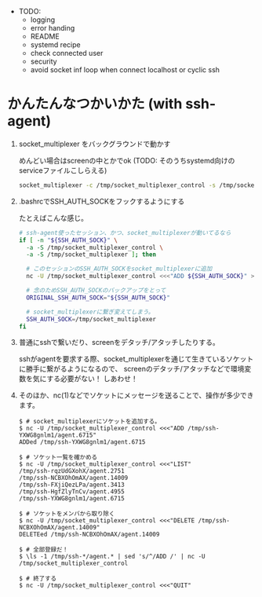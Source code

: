- TODO:
    - logging
    - error handing
    - README
    - systemd recipe
    - check connected user
    - security
    - avoid socket inf loop when connect localhost or cyclic ssh

# かんたんなつかいかた (with ssh-agent)

1. socket_multiplexer をバックグラウンドで動かす

    めんどい場合はscreenの中とかでok (TODO: そのうちsystemd向けのserviceファイルこしらえる)

    ```bash
    socket_multiplexer -c /tmp/socket_multiplexer_control -s /tmp/socket_multiplexer
    ```

1. .bashrcでSSH_AUTH_SOCKをフックするようにする

    たとえばこんな感じ。

    ```bash
    # ssh-agent使ったセッション、かつ、socket_multiplexerが動いてるなら
    if [ -n "${SSH_AUTH_SOCK}" \
      -a -S /tmp/socket_multiplexer_control \
      -a -S /tmp/socket_multiplexer ]; then

      # このセッションのSSH_AUTH_SOCKをsocket_multiplexerに追加
      nc -U /tmp/socket_multiplexer_control <<<"ADD ${SSH_AUTH_SOCK}" >/dev/null

      # 念のためSSH_AUTH_SOCKのバックアップをとって
      ORIGINAL_SSH_AUTH_SOCK="${SSH_AUTH_SOCK}"

      # socket_multiplexerに繋ぎ変えてしまう。
      SSH_AUTH_SOCK=/tmp/socket_multiplexer
    fi
    ```

1. 普通にsshで繋いだり、screenをデタッチ/アタッチしたりする。

    sshがagentを要求する際、socket_multiplexerを通じて生きているソケットに勝手に繋がるようになるので、
    screenのデタッチ/アタッチなどで環境変数を気にする必要がない！ しあわせ！

1. そのほか、nc(1)などでソケットにメッセージを送ることで、操作が多少できます。

    ```console
    $ # socket_multiplexerにソケットを追加する。
    $ nc -U /tmp/socket_multiplexer_control <<<"ADD /tmp/ssh-YXWG8gnlm1/agent.6715"
    ADDed /tmp/ssh-YXWG8gnlm1/agent.6715

    $ # ソケット一覧を確かめる
    $ nc -U /tmp/socket_multiplexer_control <<<"LIST"
    /tmp/ssh-rqzUdGXohX/agent.2751
    /tmp/ssh-NCBXOhOmAX/agent.14009
    /tmp/ssh-FXjiQezLPa/agent.3413
    /tmp/ssh-HgfZlyTnCv/agent.4955
    /tmp/ssh-YXWG8gnlm1/agent.6715

    $ # ソケットをメンバから取り除く
    $ nc -U /tmp/socket_multiplexer_control <<<"DELETE /tmp/ssh-NCBXOhOmAX/agent.14009"
    DELETEed /tmp/ssh-NCBXOhOmAX/agent.14009

    $ # 全部登録だ！
    $ \ls -1 /tmp/ssh-*/agent.* | sed 's/^/ADD /' | nc -U /tmp/socket_multiplexer_control

    $ # 終了する
    $ nc -U /tmp/socket_multiplexer_control <<<"QUIT"
    ```
